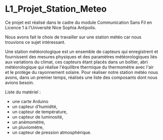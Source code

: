 # L1_Projet_Station_Meteo
Ce projet est réalisé dans le cadre du module Communication Sans Fil en Licence 1 à l’Université Nice Sophia Antipolis.

Nous avons fait le choix de travailler sur une station météo car nous trouvions ce sujet intéressant.

Une station météorologique est un ensemble de capteurs qui enregistrent et fournissent des mesures physiques et des paramètres météorologiques liés aux variations du climat, ces capteurs étant placés dans un boîtier, abri météorologique qui réalise l'équilibre thermique du thermomètre avec l'air et le protège du rayonnement solaire.
Pour réaliser notre station météo nous avons, dans un premier temps, réalisés une liste des composants dont nous avions besoin.

Liste du matériel :
- une carte Arduino
- un capteur d’humidité,
- un capteur de température,
- un capteur de luminosité, 
- un anémomètre, 
- un pluviomètre,
- un capteur de pression atmosphérique.

